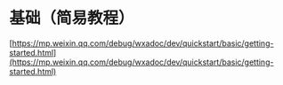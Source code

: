 # 基础（简易教程）

[https://mp.weixin.qq.com/debug/wxadoc/dev/quickstart/basic/getting-started.html](https://mp.weixin.qq.com/debug/wxadoc/dev/quickstart/basic/getting-started.html)
